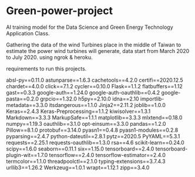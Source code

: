 # Green-power-project
AI training model for the Data Science and Green Energy Technology Application Class.

Gathering the data of the wind Turbines place in the middle of Taiwan to estimate the power wind turbines will generate, data start from March 2020 to July 2020.
using ngrok & heroku.

requirements to run this projects.

absl-py==0.11.0 
astunparse==1.6.3 
cachetools==4.2.0
certifi==2020.12.5
chardet==4.0.0
click==7.1.2
cycler==0.10.0
Flask==1.1.2
flatbuffers==1.12
gast==0.3.3
google-auth==1.24.0
google-auth-oauthlib==0.4.2
google-pasta==0.2.0
grpcio==1.32.0
h5py==2.10.0
idna==2.10
importlib-metadata==3.3.0
itsdangerous==1.1.0
Jinja2==2.11.2
joblib==1.0.0
Keras==2.4.3
Keras-Preprocessing==1.1.2
kiwisolver==1.3.1
Markdown==3.3.3
MarkupSafe==1.1.1
matplotlib==3.3.3
mlxtend==0.18.0
numpy==1.19.3
oauthlib==3.1.0
opt-einsum==3.3.0
pandas==1.2.0
Pillow==8.1.0
protobuf==3.14.0
pyasn1==0.4.8
pyasn1-modules==0.2.8
pyparsing==2.4.7
python-dateutil==2.8.1
pytz==2020.5
PyYAML==5.3.1
requests==2.25.1
requests-oauthlib==1.3.0
rsa==4.6
scikit-learn==0.24.0
scipy==1.6.0
seaborn==0.11.1
six==1.15.0
tensorboard==2.4.0
tensorboard-plugin-wit==1.7.0
tensorflow==2.4.0
tensorflow-estimator==2.4.0
termcolor==1.1.0
threadpoolctl==2.1.0
typing-extensions==3.7.4.3
urllib3==1.26.2
Werkzeug==1.0.1
wrapt==1.12.1
zipp==3.4.0
